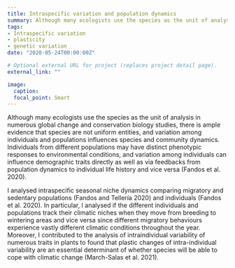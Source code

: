 ```yaml
---
title: Intraspecific variation and population dynamics
summary: Although many ecologists use the species as the unit of analysis in numerous global change and conservation biology studies, there is ample evidence that species are not uniform entities, and variation among individuals and populations influences species and community dynamics.
tags:
- Intraspecific variation
- plasticity
- genetic variation
date: "2020-05-24T00:00:00Z"

# Optional external URL for project (replaces project detail page).
external_link: ""

image:
  caption: 
  focal_point: Smart
---
```

Although many ecologists use the species as the unit of analysis in numerous global change and conservation biology studies, there is ample evidence that species are not uniform entities, and variation among individuals and populations influences species and community dynamics. Individuals from different populations may have distinct phenotypic responses to environmental conditions, and variation among individuals can influence demographic traits directly as well as via feedbacks from population dynamics to individual life history and vice versa (Fandos et al. 2020). 

I analysed intraspecific seasonal niche dynamics comparing migratory and sedentary populations (Fandos and Tellería 2020) and individuals (Fandos et al. 2020). In particular, I analysed if the different individuals and populations track their climatic niches when they move from breeding to wintering areas and vice versa since different migratory behaviours experience vastly different climatic conditions throughout the year. Moreover, I contributed to the analysis of intraindividual variability of numerous traits in plants to found that plastic changes of intra-individual variability are an essential determinant of whether species will be able to cope with climatic change (March-Salas et al. 2021).